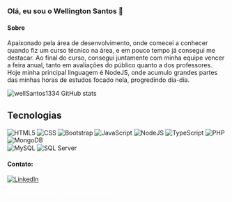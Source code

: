 ### Olá, eu sou o Wellington Santos 👋

#### Sobre
<p> Apaixonado pela área de desenvolvimento, onde comecei a conhecer quando fiz um curso técnico na área, e em pouco tempo já consegui me destacar. Ao final do curso, consegui juntamente com minha equipe vencer a feira anual, tanto em avaliações do público quanto a dos professores. Hoje minha principal linguagem é NodeJS, onde acumulo grandes partes das minhas horas de estudos focado nela, progredindo dia-dia. <p>

![wellSantos1334 GitHub stats](https://github-readme-stats.vercel.app/api?username=wellSantos1334&show_icons=true&theme=merko)

## Tecnologias

<div style="display: inline_block; cursor: none">
  <img align="center" alt="HTML5" src="https://img.shields.io/badge/HTML-239120?style=for-the-badge&logo=html5&logoColor=white" />
  
  <img align="center" alt="CSS" src="https://img.shields.io/badge/CSS-239120?&style=for-the-badge&logo=css3&logoColor=white" />

  <img align="center" alt="Bootstrap" src="https://img.shields.io/badge/Bootstrap-563D7C?style=for-the-badge&logo=bootstrap&logoColor=white" />
  
  <img align="center" alt="JavaScript" src="https://img.shields.io/badge/JavaScript-323330?style=for-the-badge&logo=javascript&logoColor=F7DF1E" />
  
  <img align="center" alt="NodeJS" src="https://img.shields.io/badge/Node.js-43853D?style=for-the-badge&logo=node.js&logoColor=white" />
  
  <img align="center" alt="TypeScript" src="https://img.shields.io/badge/TypeScript-007ACC?style=for-the-badge&logo=typescript&logoColor=white" />
  
  <img align="center" alt="PHP" src="https://img.shields.io/badge/PHP-777BB4?style=for-the-badge&logo=php&logoColor=white" />
  
  <img align="center" alt="MongoDB" src="https://img.shields.io/badge/MongoDB-4EA94B?style=for-the-badge&logo=mongodb&logoColor=white" />
  
  <br />
  
  <img align="center" alt="MySQL" src="https://img.shields.io/badge/MySQL-005C84?style=for-the-badge&logo=mysql&logoColor=white" />
  
  <img align="center" alt="SQL Server" src="https://img.shields.io/badge/Microsoft_SQL_Server-CC2927?style=for-the-badge&logo=microsoft-sql-server&logoColor=white" />
</div>





#### Contato: <br>

[![LinkedIn](https://img.shields.io/badge/LinkedIn-0077B5?style=for-the-badge&logo=linkedin&logoColor=white)](https://www.linkedin.com/in/w-santos1334/) <br>
<p style="color: white";> <b> Email: <b> <i> well.santos1334@gmail.com <i> <p>

